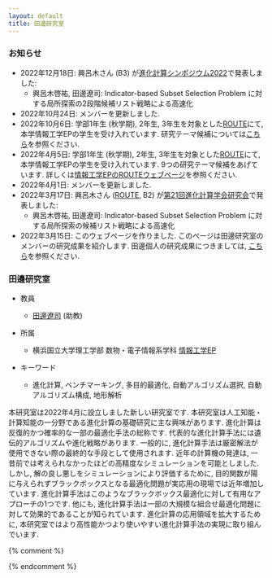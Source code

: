 ```yaml
---
layout: default
title: 田邊研究室
---
```


### お知らせ

* 2022年12月18日: 興呂木さん (B3) が[進化計算シンポジウム2022](http://www.jpnsec.org/symposium202203.html)で発表しました:
    * 興呂木啓祐, 田邊遼司: Indicator-based Subset Selection Problem に対する局所探索の2段階候補リスト戦略による高速化
* 2022年10月24日: メンバーを更新しました.
* 2022年10月6日: 学部1年生 (秋学期), 2年生, 3年生を対象とした[ROUTE](http://es-route.ynu.ac.jp/computer-science-and-engineering-ep/how-to-join/)にて, 本学情報工学EPの学生を受け入れています. 研究テーマ候補については[こちら](https://hackmd.io/yqsGzrHvSMKPbM8afex7qw)を参照ください.
* 2022年4月5日: 学部1年生 (秋学期), 2年生, 3年生を対象とした[ROUTE](http://es-route.ynu.ac.jp/)にて, 本学情報工学EPの学生を受け入れています. 9つの研究テーマ候補をあげています. 詳しくは[情報工学EPのROUTEウェブページ](http://es-route.ynu.ac.jp/computer-science-and-engineering-ep/project-lists/)を参照ください.
* 2022年4月1日: メンバーを更新しました.
* 2022年3月17日: 興呂木さん ([ROUTE](http://es-route.ynu.ac.jp/), B2) が[第21回進化計算学会研究会](http://www.jpnsec.org/symposium202201.html)で発表しました:
    * 興呂木啓祐, 田邊遼司: Indicator-based Subset Selection Problem に対する局所探索の候補リスト戦略による高速化
* 2022年3月15日: このウェブページを作りました. このページは田邊研究室のメンバーの研究成果を紹介します. 田邊個人の研究成果につきましては, [こちら](https://ryojitanabe.github.io/index-j)を参照ください.

### 田邊研究室

- 教員	
    - [田邊遼司](https://ryojitanabe.github.io/index-j) (助教)
	
- 所属	
    - 横浜国立大学理工学部 数物・電子情報系学科 [情報工学EP](http://www.cse.ynu.ac.jp/)

- キーワード
    - 進化計算, ベンチマーキング, 多目的最適化, 自動アルゴリズム選択, 自動アルゴリズム構成, 地形解析

本研究室は2022年4月に設立しました新しい研究室です. 本研究室は人工知能・計算知能の一分野である進化計算の基礎研究に主な興味があります. 進化計算は反復的かつ確率的な一部の最適化手法の総称です. 代表的な進化計算手法には遺伝的アルゴリズムや進化戦略があります. 一般的に, 進化計算手法は厳密解法が使用できない際の最終的な手段として使用されます. 近年の計算機の発達は, 一昔前では考えられなかったほどの高精度なシミュレーションを可能としました. しかし, 解の良し悪しをシミュレーションにより評価するために, 目的関数が陽に与えられずブラックボックスとなる最適化問題が実応用の現場では近年増加しています. 進化計算手法はこのようなブラックボックス最適化に対して有用なアプローチの1つです. 他にも, 進化計算手法は一部の大規模な組合せ最適化問題に対して効果的であることが知られています. 進化計算の応用領域を拡大するために, 本研究室ではより高性能かつより使いやすい進化計算手法の実現に取り組んでいます.

{% comment %}

{% endcomment %}
